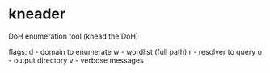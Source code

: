 # kneader
DoH enumeration tool (knead the DoH)

flags:
    d - domain to enumerate
    w - wordlist (full path)
    r - resolver to query
    o - output directory
    v - verbose messages